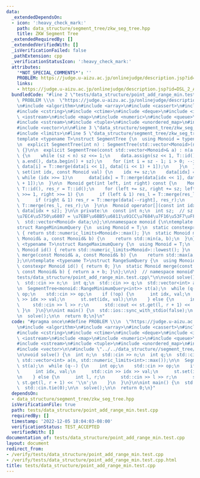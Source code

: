 ```yaml
---
data:
  _extendedDependsOn:
  - icon: ':heavy_check_mark:'
    path: data_structure/segment_tree/zkw_seg_tree.hpp
    title: ZKW Segment Tree
  _extendedRequiredBy: []
  _extendedVerifiedWith: []
  _isVerificationFailed: false
  _pathExtension: cpp
  _verificationStatusIcon: ':heavy_check_mark:'
  attributes:
    '*NOT_SPECIAL_COMMENTS*': ''
    PROBLEM: https://judge.u-aizu.ac.jp/onlinejudge/description.jsp?id=DSL_2_A
    links:
    - https://judge.u-aizu.ac.jp/onlinejudge/description.jsp?id=DSL_2_A
  bundledCode: "#line 2 \"tests/data_structure/point_add_range_min.test.cpp\"\n#define\
    \ PROBLEM \\\n  \"https://judge.u-aizu.ac.jp/onlinejudge/description.jsp?id=DSL_2_A\"\
    \n#include <algorithm>\n#include <array>\n#include <cassert>\n#include <cmath>\n\
    #include <cstring>\n#include <ctime>\n#include <deque>\n#include <iomanip>\n#include\
    \ <iostream>\n#include <map>\n#include <numeric>\n#include <queue>\n#include <set>\n\
    #include <sstream>\n#include <tuple>\n#include <unordered_map>\n#include <unordered_set>\n\
    #include <vector>\n\n#line 3 \"data_structure/segment_tree/zkw_seg_tree.hpp\"\n\
    #include <limits>\n#line 5 \"data_structure/segment_tree/zkw_seg_tree.hpp\"\n\n\
    template <typename T>\nstruct SegmentTree {\n  using Monoid = typename T::Monoid;\n\
    \n  explicit SegmentTree(int n) : SegmentTree(std::vector<Monoid>(n, T::id()))\
    \ {}\n\n  explicit SegmentTree(const std::vector<Monoid>& a) : n(a.size()), sz(1)\
    \ {\n    while (sz < n) sz <<= 1;\n    data.assign(sz << 1, T::id());\n    std::copy(a.begin(),\
    \ a.end(), data.begin() + sz);\n    for (int i = sz - 1; i > 0; --i) {\n     \
    \ data[i] = T::merge(data[i << 1], data[(i << 1) + 1]);\n    }\n  }\n\n  void\
    \ set(int idx, const Monoid val) {\n    idx += sz;\n    data[idx] = val;\n   \
    \ while (idx >>= 1)\n      data[idx] = T::merge(data[idx << 1], data[(idx << 1)\
    \ + 1]);\n  }\n\n  Monoid get(int left, int right) const {\n    Monoid res_l =\
    \ T::id(), res_r = T::id();\n    for (left += sz, right += sz; left < right; left\
    \ >>= 1, right >>= 1) {\n      if (left & 1) res_l = T::merge(res_l, data[left++]);\n\
    \      if (right & 1) res_r = T::merge(data[--right], res_r);\n    }\n    return\
    \ T::merge(res_l, res_r);\n  }\n\n  Monoid operator[](const int idx) const { return\
    \ data[idx + sz]; }\n\n private:\n  const int n;\n  int sz;  // sz + \u539F\u6570\
    \u7EC4\u5750\u6807 = \u7EBF\u6BB5\u6811\u91CC\u7684\u7F16\u53F7\uFF0C1 based\n\
    \  std::vector<Monoid> data;\n};\n\nnamespace monoid {\n\ntemplate <typename T>\n\
    struct RangeMinimumQuery {\n  using Monoid = T;\n  static constexpr Monoid id()\
    \ { return std::numeric_limits<Monoid>::max(); }\n  static Monoid merge(const\
    \ Monoid& a, const Monoid& b) {\n    return std::min(a, b);\n  }\n};\n\ntemplate\
    \ <typename T>\nstruct RangeMaximumQuery {\n  using Monoid = T;\n  static constexpr\
    \ Monoid id() { return std::numeric_limits<Monoid>::lowest(); }\n  static Monoid\
    \ merge(const Monoid& a, const Monoid& b) {\n    return std::max(a, b);\n  }\n\
    };\n\ntemplate <typename T>\nstruct RangeSumQuery {\n  using Monoid = T;\n  static\
    \ constexpr Monoid id() { return 0; }\n  static Monoid merge(const Monoid& a,\
    \ const Monoid& b) { return a + b; }\n};\n\n}  // namespace monoid\n#line 24 \"\
    tests/data_structure/point_add_range_min.test.cpp\"\n\nvoid solve() {\n  int n;\n\
    \  std::cin >> n;\n  int q;\n  std::cin >> q;\n  std::vector<int> a(n, std::numeric_limits<int>::max());\n\
    \n  SegmentTree<monoid::RangeMinimumQuery<int>> st(a);\n  while (q--) {\n    int\
    \ op;\n    std::cin >> op;\n    if (!op) {\n      int idx, val;\n      std::cin\
    \ >> idx >> val;\n      st.set(idx, val);\n\n    } else {\n      int l, r;\n \
    \     std::cin >> l >> r;\n      std::cout << st.get(l, r + 1) << '\\n';\n   \
    \ }\n  }\n}\n\nint main() {\n  std::ios::sync_with_stdio(false);\n  std::cin.tie(0);\n\
    \n  solve();\n\n  return 0;\n}\n"
  code: "#pragma once\n#define PROBLEM \\\n  \"https://judge.u-aizu.ac.jp/onlinejudge/description.jsp?id=DSL_2_A\"\
    \n#include <algorithm>\n#include <array>\n#include <cassert>\n#include <cmath>\n\
    #include <cstring>\n#include <ctime>\n#include <deque>\n#include <iomanip>\n#include\
    \ <iostream>\n#include <map>\n#include <numeric>\n#include <queue>\n#include <set>\n\
    #include <sstream>\n#include <tuple>\n#include <unordered_map>\n#include <unordered_set>\n\
    #include <vector>\n\n#include \"../../data_structure//segment_tree/zkw_seg_tree.hpp\"\
    \n\nvoid solve() {\n  int n;\n  std::cin >> n;\n  int q;\n  std::cin >> q;\n \
    \ std::vector<int> a(n, std::numeric_limits<int>::max());\n\n  SegmentTree<monoid::RangeMinimumQuery<int>>\
    \ st(a);\n  while (q--) {\n    int op;\n    std::cin >> op;\n    if (!op) {\n\
    \      int idx, val;\n      std::cin >> idx >> val;\n      st.set(idx, val);\n\
    \n    } else {\n      int l, r;\n      std::cin >> l >> r;\n      std::cout <<\
    \ st.get(l, r + 1) << '\\n';\n    }\n  }\n}\n\nint main() {\n  std::ios::sync_with_stdio(false);\n\
    \  std::cin.tie(0);\n\n  solve();\n\n  return 0;\n}"
  dependsOn:
  - data_structure/segment_tree/zkw_seg_tree.hpp
  isVerificationFile: true
  path: tests/data_structure/point_add_range_min.test.cpp
  requiredBy: []
  timestamp: '2022-12-05 18:04:03-08:00'
  verificationStatus: TEST_ACCEPTED
  verifiedWith: []
documentation_of: tests/data_structure/point_add_range_min.test.cpp
layout: document
redirect_from:
- /verify/tests/data_structure/point_add_range_min.test.cpp
- /verify/tests/data_structure/point_add_range_min.test.cpp.html
title: tests/data_structure/point_add_range_min.test.cpp
---
```

